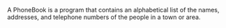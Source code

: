 
A PhoneBook is a program that contains an alphabetical list of the names, addresses, and telephone numbers of the people in a town or area.
